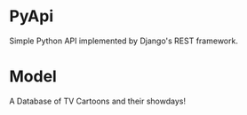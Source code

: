 # PyApi

Simple Python API implemented by Django's REST framework.


# Model
A Database of TV Cartoons and their showdays!  
